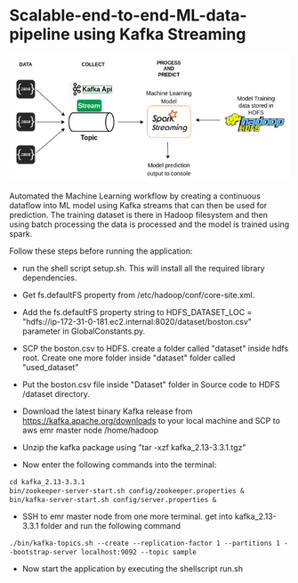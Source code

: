 # Scalable-end-to-end-ML-data-pipeline using Kafka Streaming
![ML-work-flow](assets/pipeline_architecture.png?raw=true)
    
Automated the Machine Learning workflow by creating a continuous dataflow into ML model using Kafka streams that can then be
used for prediction. The training dataset is there in Hadoop filesystem and then using batch processing the data is processed and the
model is trained using spark.


Follow these steps before running the application:

+ run the shell script setup.sh. This will install all the required library dependencies.

+ Get fs.defaultFS property from /etc/hadoop/conf/core-site.xml.

+ Add the fs.defaultFS property string to HDFS_DATASET_LOC = "hdfs://ip-172-31-0-181.ec2.internal:8020/dataset/boston.csv" parameter in GlobalConstants.py.

+ SCP the boston.csv to HDFS. create a folder called "dataset" inside hdfs root. Create one more folder inside "dataset" folder called "used_dataset"

+ Put the boston.csv file inside "Dataset" folder in Source code to HDFS /dataset directory.

+ Download the latest binary Kafka release from https://kafka.apache.org/downloads to your local machine and SCP to aws emr master node /home/hadoop

+ Unzip the kafka package using "tar -xzf kafka_2.13-3.3.1.tgz"

+ Now enter the following commands into the terminal:
```console
cd kafka_2.13-3.3.1
bin/zookeeper-server-start.sh config/zookeeper.properties &
bin/kafka-server-start.sh config/server.properties &
```
    
+ SSH to emr master node from one more terminal. get into kafka_2.13-3.3.1 folder and run the following command
```console
./bin/kafka-topics.sh --create --replication-factor 1 --partitions 1 --bootstrap-server localhost:9092 --topic sample
```
+ Now start the application by executing the shellscript run.sh
